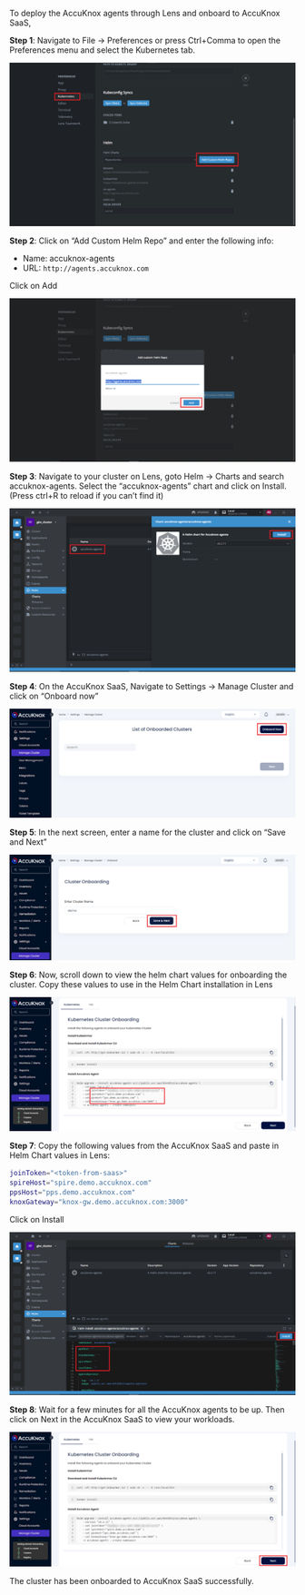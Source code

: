

To deploy the AccuKnox agents through Lens and onboard to AccuKnox SaaS,

**Step 1**: Navigate to File → Preferences or press Ctrl+Comma to open the Preferences menu and select the Kubernetes tab.

![](images/lens/lens-0.png)

**Step 2**: Click on “Add Custom Helm Repo” and enter the following info:

- Name: accuknox-agents
- URL: ```http://agents.accuknox.com```

Click on Add

![](images/lens/lens-ak-1.png)

**Step 3**: Navigate to your cluster on Lens, goto Helm → Charts and search accuknox-agents. Select the “accuknox-agents” chart and click on Install. (Press ctrl+R to reload if you can’t find it)

![](images/lens/lens-ak-2.png)

**Step 4**: On the AccuKnox SaaS, Navigate to Settings → Manage Cluster and click on “Onboard now”

![](images/lens/lens-ak-3.png)

**Step 5**: In the next screen, enter a name for the cluster and click on “Save and Next”

![](images/lens/lens-ak-4.png)

**Step 6**: Now, scroll down to view the helm chart values for onboarding the cluster. Copy these values to use in the Helm Chart installation in Lens

![](images/lens/lens-ak-5.png)

**Step 7**: Copy the following values from the AccuKnox SaaS and paste in Helm Chart values in Lens:

```sh
joinToken="<token-from-saas>"
spireHost="spire.demo.accuknox.com"
ppsHost="pps.demo.accuknox.com"
knoxGateway="knox-gw.demo.accuknox.com:3000"
```
Click on Install

![](images/lens/lens-ak-6.png)

**Step 8**: Wait for a few minutes for all the AccuKnox agents to be up. Then click on Next in the AccuKnox SaaS to view your workloads.

![](images/lens/lens-ak-7.png)

The cluster has been onboarded to AccuKnox SaaS successfully.